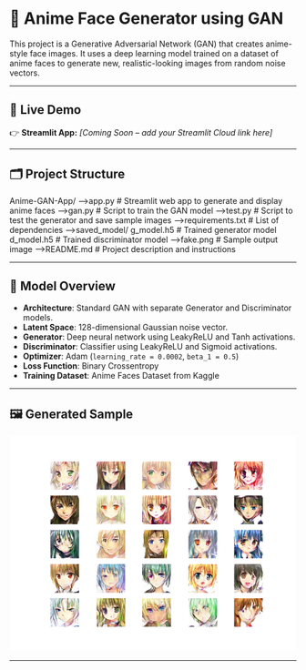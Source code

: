 # 🎨 Anime Face Generator using GAN

This project is a Generative Adversarial Network (GAN) that creates anime-style face images. It uses a deep learning model trained on a dataset of anime faces to generate new, realistic-looking images from random noise vectors.

---

## 🚀 Live Demo

👉 **Streamlit App:** *[Coming Soon – add your Streamlit Cloud link here]*

---

## 🗂️ Project Structure

Anime-GAN-App/
  -->app.py                # Streamlit web app to generate and display anime faces
  -->gan.py                # Script to train the GAN model
  -->test.py               # Script to test the generator and save sample images
  -->requirements.txt      # List of dependencies
  -->saved_model/
        g_model.h5        # Trained generator model
        d_model.h5        # Trained discriminator model
  -->fake.png              # Sample output image
  -->README.md             # Project description and instructions

---

## 🧠 Model Overview

- **Architecture**: Standard GAN with separate Generator and Discriminator models.
- **Latent Space**: 128-dimensional Gaussian noise vector.
- **Generator**: Deep neural network using LeakyReLU and Tanh activations.
- **Discriminator**: Classifier using LeakyReLU and Sigmoid activations.
- **Optimizer**: Adam (`learning_rate = 0.0002`, `beta_1 = 0.5`)
- **Loss Function**: Binary Crossentropy
- **Training Dataset**: Anime Faces Dataset from Kaggle

---

## 🖼️ Generated Sample

![Generated Sample](/fake.png)

---